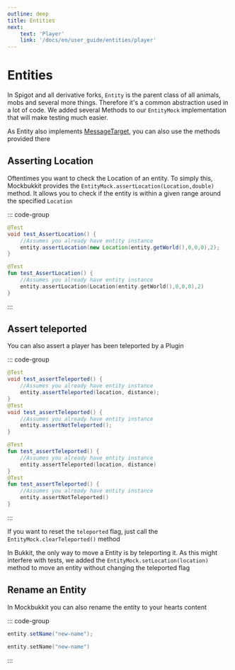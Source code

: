 ```yaml
---
outline: deep
title: Entities
next:
    text: 'Player'
    link: '/docs/en/user_guide/entities/player'
---
```


# Entities

In Spigot and all derivative forks, `Entity` is the parent class of all animals,
mobs and several more things. Therefore it's a common abstraction used in a lot of code.
We added several Methods to our `EntityMock` implementation that will make testing much easier.

As Entity also implements [MessageTarget](message_target.md), you can also use the methods provided there


## Asserting Location

Oftentimes you want to check the Location of an entity. To simply this, 
Mockbukkit provides the `EntityMock.assertLocation(Location,double)` method.
It allows you to check if the entity is within a given range around the specified `Location`

::: code-group

```java [Java]
@Test
void test_AssertLocation() {
    //Assumes you already have entity instance
    entity.assertLocation(new Location(entity.getWorld(),0,0,0),2);
}
```

```kotlin [Kotlin]
@Test
fun test_AssertLocation() {
    //Assumes you already have entity instance
    entity.assertLocation(Location(entity.getWorld(),0,0,0),2)
}
```

:::

## Assert teleported

You can also assert a player has been teleported by a Plugin

::: code-group

```java [Java]
@Test
void test_assertTeleported() {
    //Assumes you already have entity instance
    entity.assertTeleported(location, distance);
}
@Test
void test_assertTeleported() {
    //Assumes you already have entity instance
    entity.assertNotTeleported();
}

```

```kotlin [Kotlin]
@Test
fun test_assertTeleported() {
    //Assumes you already have entity instance
    entity.assertTeleported(location, distance)
}
@Test
fun test_assertTeleported() {
    //Assumes you already have entity instance
    entity.assertNotTeleported()
}
```

:::

If you want to reset the `teleported` flag,
just call the `EntityMock.clearTeleported()` method

In Bukkit, the only way to move a Entity is by teleporting it.
As this might interfere with tests, we added the `EntityMock.setLocation(location)` method
to move an entity without changing the teleported flag


## Rename an Entity

In Mockbukkit you can also rename the entity to your hearts content

::: code-group

```java [Java]
entity.setName("new-name");
```

```kotlin [Kotlin]
entity.setName("new-name")
```

:::

